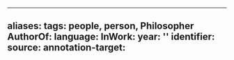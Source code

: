 
---
aliases: 
tags: people, person, Philosopher
AuthorOf: 
language: 
InWork: 
year: ''
identifier: 
source: 
annotation-target: 
---





